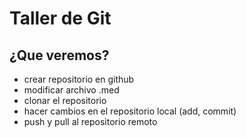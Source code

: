 # Taller de Git
## ¿Que veremos?

- crear repositorio en github
- modificar archivo .med
- clonar el repositorio
- hacer cambios en el repositorio local (add, commit)
- push y pull al repositorio remoto
